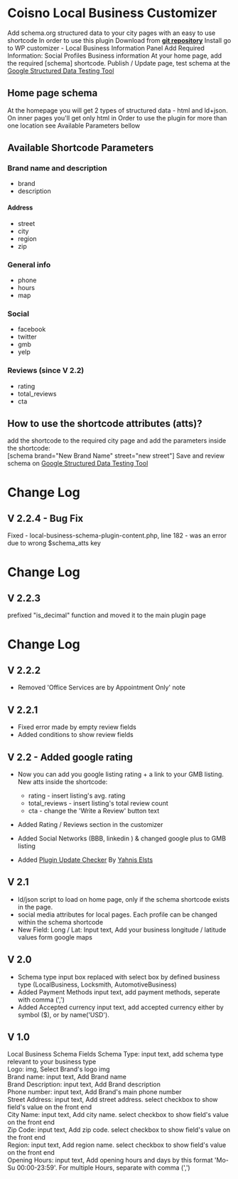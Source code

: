# Coisno Local Business Customizer
Add schema.org structured data to your city pages with an easy to use shortcode
In order to use this plugin Download from <b>[git repository](https://github.com/coinso/coinso-local-business-customizer)</b>
Install
go to WP customizer - Local Business Information Panel
Add Required Information:
Social Profiles
Business information
At your home page, add the required [schema] shortcode.
Publish / Update page, test schema at the [Google Structured Data Testing Tool](https://search.google.com/structured-data/testing-tool/u/0/)
## Home page schema
At the homepage you will get 2 types of structured data - html and ld+json.
On inner pages you'll get only html
in Order to use the plugin for more than one location see Available Parameters bellow
## Available Shortcode Parameters

### Brand name and description
* brand
* description

#### Address
* street
* city
* region
* zip

### General info
* phone
* hours
* map

### Social
* facebook
* twitter
* gmb
* yelp

### Reviews (since V 2.2)
* rating
* total_reviews
* cta


## How to use the shortcode attributes (atts)?

add the shortcode to the required city page and add the parameters inside the shortcode:<br/>
[schema brand="New Brand Name" street="new street"]
Save and review schema on [Google Structured Data Testing Tool](https://search.google.com/structured-data/testing-tool/u/0/)

# Change Log
## V 2.2.4 - Bug Fix
Fixed - local-business-schema-plugin-content.php, line 182 - was an error due to wrong $schema_atts key 


# Change Log
## V 2.2.3
prefixed "is_decimal" function and moved it to the main plugin page

# Change Log
## V 2.2.2
* Removed 'Office Services are by Appointment Only' note

## V 2.2.1
* Fixed error made by empty review fields
* Added conditions to show review fields

## V 2.2 - Added google rating
- Now you can add you google listing rating + a link to your GMB listing.<br>
  New atts inside the shortcode:
    * rating - insert listing's avg. rating
    * total_reviews - insert listing's total review count
    * cta - change the 'Write a Review' button text
- Added Rating / Reviews section in the customizer
- Added Social Networks (BBB, linkedin ) & changed google plus to GMB listing

- Added [Plugin Update Checker](https://github.com/YahnisElsts/plugin-update-checker#github-integration) By [Yahnis Elsts](https://github.com/YahnisElsts)

## V 2.1
- ld/json script to load on home page, only if the schema shortcode exists in the page.
- social media attributes for local pages. Each profile can be changed within the schema shortcode
- New Field: Long / Lat: Input text, Add your business longitude / latitude values form google maps 

## V 2.0

* Schema type input box replaced with select box by defined business type (LocalBusiness, Locksmith, AutomotiveBusiness)<br>
* Added Payment Methods input text, add payment methods, seperate with comma (',')<br>
* Added Accepted currency input text, add accepted currency either by symbol ($), or by name('USD').<br>

## V 1.0

Local Business Schema Fields
Schema Type: input text, add schema type relevant to your business type<br> 
Logo: img, Select Brand's logo img<br>
Brand name: input text, Add Brand name<br>
Brand Description: input text, Add Brand description<br>
Phone number: input text, Add Brand's main phone number<br>
Street Address: input text, Add street address. select checkbox to show field's value on the front end<br>
City Name: input text, Add city name. select checkbox to show field's value on the front end<br>
Zip Code: input text, Add zip code. select checkbox to show field's value on the front end<br>
Region: input text, Add region name. select checkbox to show field's value on the front end<br>
Opening Hours: input text, Add opening hours and days by this format 'Mo-Su 00:00-23:59'. For multiple Hours, separate with comma (',')<br>


